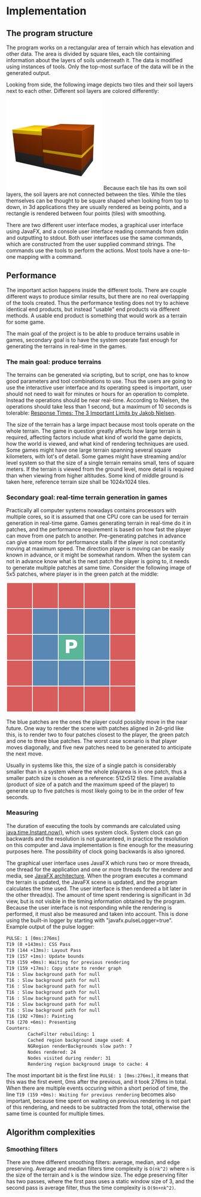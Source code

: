 # Implementation

## The program structure
The program works on a rectangular area of terrain which has elevation and other data. The area is divided by square tiles, each tile containing information about the layers of soils underneath it. The data is modified using instances of tools. Only the top-most surface of the data will be in the generated output.

Looking from side, the following image depicts two tiles and their soil layers next to each other. Different soil layers are colored differently: ![Example tile 1](soil_layers.png)
Because each tile has its own soil layers, the soil layers are not connected between the tiles. While the tiles themselves can be thought to be square shaped when looking from top to down, in 3d applications they are usually rendered as being points, and a rectangle is rendered between four points (tiles) with smoothing.

There are two different user interface modes, a graphical user interface using JavaFX, and a console user interface reading commands from stdin and outputting to stdout. Both user interfaces use the same commands, which are constructed from the user supplied command strings. The commands use the tools to perform the actions. Most tools have a one-to-one mapping with a command.

## Performance
The important action happens inside the different tools. There are couple different ways to produce similar results, but there are no real overlapping of the tools created. Thus the performance testing does not try to achieve identical end products, but instead "usable" end products via different methods. A usable end product is something that would work as a terrain for some game.

The main goal of the project is to be able to produce terrains usable in games, secondary goal is to have the system operate fast enough for generating the terrains in real-time in the games.


### The main goal: produce terrains
The terrains can be generated via scripting, but to script, one has to know good parameters and tool combinations to use. Thus the users are going to use the interactive user interface and its operating speed is important, user should not need to wait for minutes or hours for an operation to complete. Instead the operations should be near real-time. According to Nielsen, the operations should take less than 1 second, but a maximum of 10 seconds is tolerable: [Response Times: The 3 Important Limits by Jakob Nielsen](https://www.nngroup.com/articles/response-times-3-important-limits/).

The size of the terrain has a large impact because most tools operate on the whole terrain. The game in question greatly affects how large terrain is required, affecting factors include what kind of world the game depicts, how the world is viewed, and what kind of rendering techniques are used. Some games might have one large terrain spanning several square kilometers, with lot's of detail. Some games might have streaming and/or level system so that the size of a single terrain remains small, tens of square meters. If the terrain is viewed from the ground level, more detail is required than when viewing from higher altitudes. Some kind of middle ground is taken here, reference terrain size shall be 1024x1024 tiles.


### Secondary goal: real-time terrain generation in games
Practically all computer systems nowadays contains processors with multiple cores, so it is assumed that one CPU core can be used for terrain generation in real-time game. Games generating terrain in real-time do it in patches, and the performance requirement is based on how fast the player can move from one patch to another. Pre-generating patches in advance can give some room for performance stalls if the player is not constantly moving at maximum speed. The direction player is moving can be easily known in advance, or it might be somewhat random. When the system can not in advance know what is the next patch the player is going to, it needs to generate multiple patches at same time. Consider the following image of 5x5 patches, where player is in the green patch at the middle:

![Player in grid](player_in_grid.png)

The blue patches are the ones the player could possibly move in the near future. One way to render the scene with patches aligned in 2d-grid like this, is to render two to four patches closest to the player, the green patch and one to three blue patches. The worst case scenario is that player moves diagonally, and five new patches need to be generated to anticipate the next move.

Usually in systems like this, the size of a single patch is considerably smaller than in a system where the whole playarea is in one patch, thus a smaller patch size is chosen as a reference: 512x512 tiles. Time available (product of size of a patch and the maximum speed of the player) to generate up to five patches is most likely going to be in the order of few seconds.


### Measuring
The duration of executing the tools by commands are calculated using [java.time.Instant.now()](https://docs.oracle.com/en/java/javase/11/docs/api/java.base/java/time/Instant.html#now()), which uses system clock. System clock can go backwards and the resolution is not guaranteed, in practice the resolution on this computer and Java implementation is fine enough for the measuring purposes here. The possibility of clock going backwards is also ignored.

The graphical user interface uses JavaFX which runs two or more threads, one thread for the application and one or more threads for the renderer and media, see [JavaFX architecture](https://docs.oracle.com/javase/8/javafx/get-started-tutorial/jfx-architecture.htm#A1107438). When the program executes a command the terrain is updated, the JavaFX scene is updated, and the program calculates the time used. The user interface is then rendered a bit later in the other thread(s). The amount of time spent rendering is significant in 3d view, but is not visible in the timing information obtained by the program. Because the user interface is not responding while the rendering is performed, it must also be measured and taken into account. This is done using the built-in logger by starting with "javafx.pulseLogger=true". Example output of the pulse logger:
```
PULSE: 1 [0ms:276ms]
T19 (0 +143ms): CSS Pass
T19 (144 +13ms): Layout Pass
T19 (157 +1ms): Update bounds
T19 (159 +0ms): Waiting for previous rendering
T19 (159 +17ms): Copy state to render graph
T16 : Slow background path for null
T16 : Slow background path for null
T16 : Slow background path for null
T16 : Slow background path for null
T16 : Slow background path for null
T16 : Slow background path for null
T16 : Slow background path for null
T16 (192 +78ms): Painting
T16 (270 +6ms): Presenting
Counters:
        CacheFilter rebuilding: 1
        Cached region background image used: 4
        NGRegion renderBackgrounds slow path: 7
        Nodes rendered: 24
        Nodes visited during render: 31
        Rendering region background image to cache: 4
```
The most important bit is the first line ```PULSE: 1 [0ms:276ms]```, it means that this was the first event, 0ms after the previous, and it took 276ms in total. When there are multiple events occuring within a short period of time, the line ```T19 (159 +0ms): Waiting for previous rendering``` becomes also important, because time spent on waiting on previous rendering is not part of this rendering, and needs to be subtracted from the total, otherwise the same time is counted for multiple times.


## Algorithm complexities

### Smoothing filters
There are three different smoothing filters: average, median, and edge preserving. Average and median filters time complexity is ```O(nk^2)``` where ```n``` is the size of the terrain and ```k``` is the window size. The edge preserving filter has two passes, where the first pass uses a static window size of 3, and the second pass is average filter, thus the time complexity is ```O(9n+nk^2)```.
